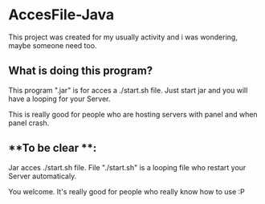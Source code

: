 # AccesFile-Java
This project was created for my usually activity and i was wondering, maybe someone need too.


## What is doing this program?

This program ".jar" is for acces a ./start.sh file. Just start jar and you will have a looping for your Server.

This is really good for people who are hosting servers with panel and when panel crash.

## **To be clear **: 



Jar acces ./start.sh file. File "./start.sh" is a looping file who restart your Server automaticaly.

You welcome. It's really good for people who really know how to use :P
